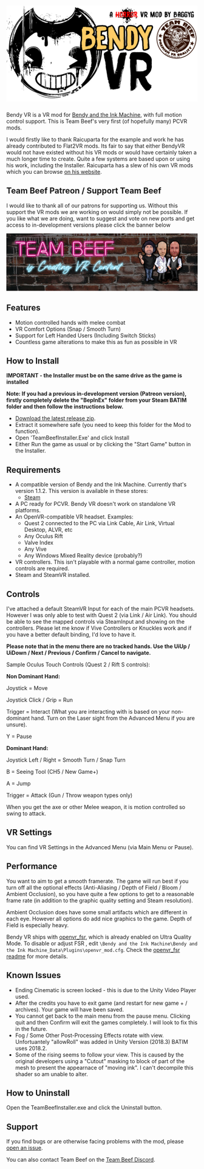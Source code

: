 # ![Bendy VR](https://github.com/baggyg/BendyVR/blob/main/WebsiteAssets/BendyVRGithub.jpg)

Bendy VR is a VR mod for [Bendy and the Ink Machine](https://store.steampowered.com/app/622650/Bendy_and_the_Ink_Machine/), with full motion control support. This is Team Beef's very first (of hopefully many) PCVR mods. 

I would firstly like to thank Raicuparta for the example and work he has already contributed to Flat2VR mods. Its fair to say that either BendyVR would not have existed without his VR mods or would have certainly taken a much longer time to create. Quite a few systems are based upon or using his work, including the Installer. Raicuparta has a slew of his own VR mods which you can browse [on his website](https://raicuparta.com/). 

## Team Beef Patreon / Support Team Beef

I would like to thank all of our patrons for supporting us. Without this support the VR mods we are working on would simply not be possible. If you like what we are doing, want to suggest and vote on new ports and get access to in-development versions please click the banner below

[![Team Beef Patreon](https://github.com/baggyg/BendyVR/blob/main/WebsiteAssets/reddit_mobile_1280_384.jpg)](https://www.patreon.com/teambeef)

## Features

- Motion controlled hands with melee combat
- VR Comfort Options (Snap / Smooth Turn)
- Support for Left Handed Users (Including Switch Sticks)
- Countless game alterations to make this as fun as possible in VR

## How to Install

**IMPORTANT - the Installer must be on the same drive as the game is installed**

**Note: If you had a previous in-development version (Patreon version), firstly completely delete the "BepInEx" folder from your Steam BATIM folder and then follow the instructions below.**

- [Download the latest release zip](https://github.com/baggyg/BendyVR/releases/latest).
- Extract it somewhere safe (you need to keep this folder for the Mod to function). 
- Open 'TeamBeefInstaller.Exe' and click Install
- Either Run the game as usual or by clicking the "Start Game" button in the Installer.

## Requirements

- A compatible version of Bendy and the Ink Machine. Currently that's version 1.1.2. This version is available in these stores:
  - [Steam](https://store.steampowered.com/app/622650/Bendy_and_the_Ink_Machine/)  
- A PC ready for PCVR. Bendy VR doesn't work on standalone VR platforms.
- An OpenVR-compatible VR headset. Examples:
  - Quest 2 connected to the PC via Link Cable, Air Link, Virtual Desktop, ALVR, etc
  - Any Oculus Rift
  - Valve Index
  - Any Vive
  - Any Windows Mixed Reality device (probably?)
- VR controllers. This isn't playable with a normal game controller, motion controls are required.
- Steam and SteamVR installed.

## Controls

I've attached a default SteamVR Input for each of the main PCVR headsets. However I was only able to test with Quest 2 (via Link / Air Link). You should be able to see the mapped controls via SteamInput and showing on the controllers. Please let me know if Vive Controllers or Knuckles work and if you have a better default binding, I'd love to have it. 

**Please note that in the menu there are no tracked hands. Use the UiUp / UiDown / Next / Previous / Confirm / Cancel to navigate.**

Sample Oculus Touch Controls (Quest 2 / Rift S controls):

**Non Dominant Hand:**

Joystick = Move

Joystick Click / Grip = Run

Trigger = Interact (What you are interacting with is based on your non-dominant hand. Turn on the Laser sight from the Advanced Menu if you are unsure). 

Y = Pause

**Dominant Hand:**

Joystick Left / Right = Smooth Turn / Snap Turn

B = Seeing Tool (CH5 / New Game+)

A = Jump

Trigger = Attack (Gun / Throw weapon types only)

When you get the axe or other Melee weapon, it is motion controlled so swing to attack. 

## VR Settings

You can find VR Settings in the Advanced Menu (via Main Menu or Pause). 

## Performance 

You want to aim to get a smooth framerate. The game will run best if you turn off all the optional effects (Anti-Aliasing / Depth of Field / Bloom / Ambient Occlusion), so you have quite a few options to get to a reasonable frame rate (in addition to the graphic quality setting and Steam resolution). 

Ambient Occlusion does have some small artifacts which are different in each eye. However all options do add nice graphics to the game. Depth of Field is especially heavy. 

Bendy VR ships with [openvr_fsr](https://github.com/fholger/openvr_fsr), which is already enabled on Ultra Quality Mode. To disable or adjust FSR , edit `\Bendy and the Ink Machine\Bendy and the Ink Machine_Data\Plugins\openvr_mod.cfg`. Check the [openvr_fsr readme](https://github.com/fholger/openvr_fsr#readme) for more details.

## Known Issues

- Ending Cinematic is screen locked - this is due to the Unity Video Player used. 
- After the credits you have to exit game (and restart for new game + / archives). Your game will have been saved.
- You cannot get back to the main menu from the pause menu. Clicking quit and then Confirm will exit the games completely. I will look to fix this in the future. 
- Fog / Some Other Post-Processing Effects rotate with view. Unfortuantely "allowRoll" was added in Unity Version (2018.3) BATIM uses 2018.2. 
- Some of the rising seems to follow your view. This is caused by the original developers using a "Cutout" masking to block of part of the mesh to present the appearnace of "moving ink". I can't decompile this shader so am unable to alter. 

## How to Uninstall

Open the TeamBeefInstaller.exe and click the Uninstall button. 

## Support

If you find bugs or are otherwise facing problems with the mod, please [open an issue](https://github.com/baggyg/BendyVR/issues/new/choose).

You can also contact Team Beef on the [Team Beef Discord](https://discord.gg/fA6m8SMZPA). 
